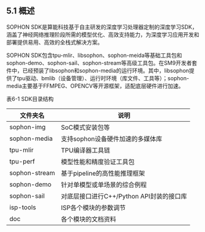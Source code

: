 ## 5.1 概述

SOPHON SDK是算能科技基于自主研发的深度学习处理器定制的深度学习SDK，涵盖了神经网络推理阶段所需的模型优化、高效支持能力，为深度学习应用开发和部署提供易用、高效的全栈式解决方案。

SOPHON SDK包含tpu-mlir、libsophon、sophon-meida等基础工具包和sophon-demo、sophon-sail、sophon-stream等高级工具包。在SM9开发者套件中，已经预装了libsophon和sophon-media的运行环境。其中，libsophon提供了tpu驱动、bmlib（设备管理）、运行时环境（库文件、工具等）；sophon-media主要基于FFMPEG、OPENCV等开源框架，适配底层硬件进行加速。

表6-1 SDK目录结构

| **文件夹名** | **说明** |
| --- | --- |
| sophon-img | SoC模式安装包等 |
| sophon-media | 支持sophon设备硬件加速的多媒体库 |
| tpu-mlir | TPU编译器工具链 |
| tpu-perf | 模型性能和精度验证工具包 |
| sophon-stream | 基于pipeline的高性能推理框架 |
| sophon-demo | 针对单模型或单场景的综合例程 |
| sophon-sail | 对底层接口进行C++/Python API封装的接口库 |
| isp-tools | ISP各个模块的参数调节 |
| doc | 各个模块的文档资料 |